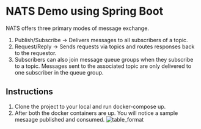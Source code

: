 # NATS Demo using Spring Boot 

NATS offers three primary modes of message exchange. 

1. Publish/Subscribe -> Delivers messages to all subscribers of a topic. 
2. Request/Reply -> Sends requests via topics and routes responses back to the requestor.
3. Subscribers can also join message queue groups when they subscribe to a topic. Messages sent to the associated topic are only delivered to one subscriber in the queue group.

## Instructions
1. Clone the project to your local and run docker-compose up.
2. After both the docker containers are up.  You will notice a sample mesaage published and consumed.
![table_format](https://github.com/rtiwariops/SpringSampleProjects/blob/develop/images/natdemo/natdemo-output.png)

